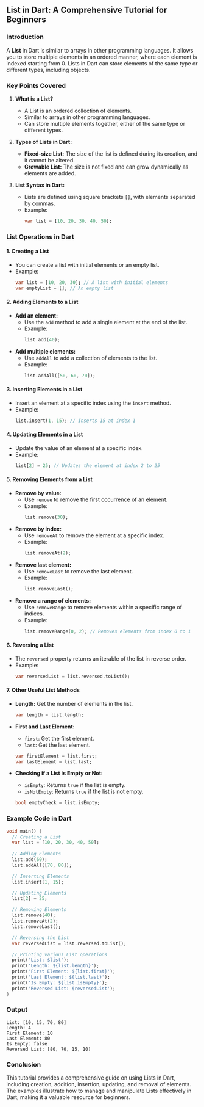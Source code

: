 ## List in Dart: A Comprehensive Tutorial for Beginners

### Introduction

A **List** in Dart is similar to arrays in other programming languages. It allows you to store multiple elements in an ordered manner, where each element is indexed starting from 0. Lists in Dart can store elements of the same type or different types, including objects.

### Key Points Covered

1. **What is a List?**

   - A List is an ordered collection of elements.
   - Similar to arrays in other programming languages.
   - Can store multiple elements together, either of the same type or different types.
2. **Types of Lists in Dart:**

   - **Fixed-size List:** The size of the list is defined during its creation, and it cannot be altered.
   - **Growable List:** The size is not fixed and can grow dynamically as elements are added.
3. **List Syntax in Dart:**

   - Lists are defined using square brackets `[]`, with elements separated by commas.
   - Example:
     ```dart
     var list = [10, 20, 30, 40, 50];
     ```

### List Operations in Dart

#### 1. **Creating a List**

- You can create a list with initial elements or an empty list.
- Example:
  ```dart
  var list = [10, 20, 30]; // A list with initial elements
  var emptyList = []; // An empty list
  ```

#### 2. **Adding Elements to a List**

- **Add an element:**
  - Use the `add` method to add a single element at the end of the list.
  - Example:
    ```dart
    list.add(40);
    ```
- **Add multiple elements:**
  - Use `addAll` to add a collection of elements to the list.
  - Example:
    ```dart
    list.addAll([50, 60, 70]);
    ```

#### 3. **Inserting Elements in a List**

- Insert an element at a specific index using the `insert` method.
- Example:
  ```dart
  list.insert(1, 15); // Inserts 15 at index 1
  ```

#### 4. **Updating Elements in a List**

- Update the value of an element at a specific index.
- Example:
  ```dart
  list[2] = 25; // Updates the element at index 2 to 25
  ```

#### 5. **Removing Elements from a List**

- **Remove by value:**
  - Use `remove` to remove the first occurrence of an element.
  - Example:
    ```dart
    list.remove(30);
    ```
- **Remove by index:**
  - Use `removeAt` to remove the element at a specific index.
  - Example:
    ```dart
    list.removeAt(2);
    ```
- **Remove last element:**
  - Use `removeLast` to remove the last element.
  - Example:
    ```dart
    list.removeLast();
    ```
- **Remove a range of elements:**
  - Use `removeRange` to remove elements within a specific range of indices.
  - Example:
    ```dart
    list.removeRange(0, 2); // Removes elements from index 0 to 1
    ```

#### 6. **Reversing a List**

- The `reversed` property returns an iterable of the list in reverse order.
- Example:
  ```dart
  var reversedList = list.reversed.toList();
  ```

#### 7. **Other Useful List Methods**

- **Length:** Get the number of elements in the list.
  ```dart
  var length = list.length;
  ```
- **First and Last Element:**
  - `first`: Get the first element.
  - `last`: Get the last element.

  ```dart
  var firstElement = list.first;
  var lastElement = list.last;
  ```
- **Checking if a List is Empty or Not:**
  - `isEmpty`: Returns `true` if the list is empty.
  - `isNotEmpty`: Returns `true` if the list is not empty.

  ```dart
  bool emptyCheck = list.isEmpty;
  ```

### Example Code in Dart

```dart
void main() {
  // Creating a List
  var list = [10, 20, 30, 40, 50];
  
  // Adding Elements
  list.add(60);
  list.addAll([70, 80]);

  // Inserting Elements
  list.insert(1, 15);

  // Updating Elements
  list[2] = 25;

  // Removing Elements
  list.remove(40);
  list.removeAt(2);
  list.removeLast();

  // Reversing the List
  var reversedList = list.reversed.toList();

  // Printing various List operations
  print('List: $list');
  print('Length: ${list.length}');
  print('First Element: ${list.first}');
  print('Last Element: ${list.last}');
  print('Is Empty: ${list.isEmpty}');
  print('Reversed List: $reversedList');
}
```

### Output

```
List: [10, 15, 70, 80]
Length: 4
First Element: 10
Last Element: 80
Is Empty: false
Reversed List: [80, 70, 15, 10]
```

### Conclusion

This tutorial provides a comprehensive guide on using Lists in Dart, including creation, addition, insertion, updating, and removal of elements. The examples illustrate how to manage and manipulate Lists effectively in Dart, making it a valuable resource for beginners.
